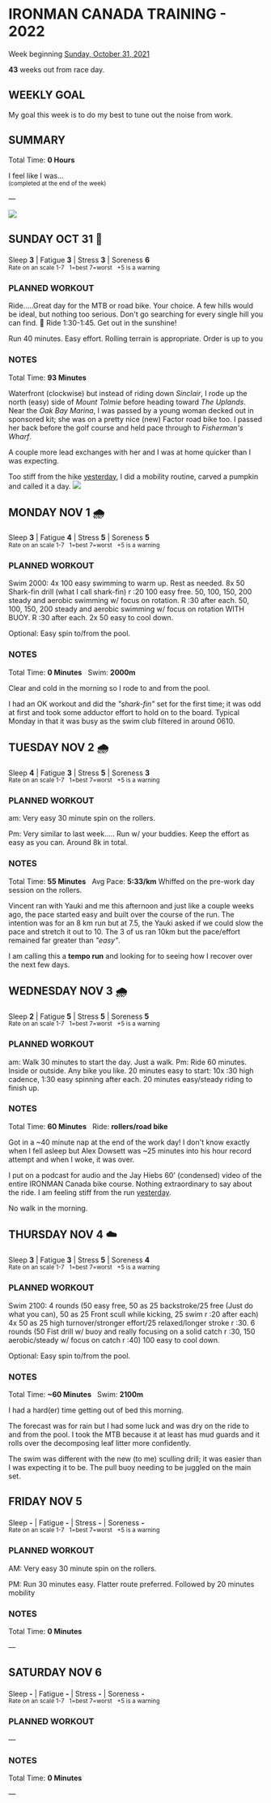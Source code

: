 # IRONMAN CANADA TRAINING - 2022
Week beginning [Sunday, October 31, 2021](javascript:flick('sun');)

**43** weeks out from race day.

## WEEKLY GOAL
My goal this week is to do my best to tune out the noise from work.

## SUMMARY
Total Time: **0 Hours**

I feel like I was...
<br /><sup>(completed at the end of the week)</sup>

&mdash;

![](/assets/jpg/II-9x550.jpeg)

## SUNDAY OCT 31 🎃
Sleep **3** | Fatigue **3** | Stress **3** | Soreness **6**
<sup><br />Rate on an scale 1-7 &nbsp; 1=best 7=worst &nbsp; +5 is a warning</sup>

### PLANNED WORKOUT
Ride.....Great day for the MTB or road bike. Your choice. A few hills would be ideal, but nothing too serious. Don't go searching for every single hill you can find. 🙂 
Ride 1:30-1:45. Get out in the sunshine!

Run 40 minutes. Easy effort. Rolling terrain is appropriate. 
Order is up to you

### NOTES
Total Time: **93 Minutes**

Waterfront (clockwise) but instead of riding down _Sinclair_, I rode up the north (easy) side of _Mount Tolmie_ before heading toward _The Uplands_.  Near the _Oak Bay Marina_, I was passed by a young woman decked out in sponsored kit; she was on a pretty nice (new) Factor road bike too.  I passed her back before the golf course and held pace through to _Fisherman's Wharf_.
<!---->
A couple more lead exchanges with her and I was at home quicker than I was expecting.

Too stiff from the hike [yesterday](ironman2022-44weeksout?sat), I did a mobility routine, carved a pumpkin and called it a day.
![](/assets/jpg/image.jpeg)

<!---->
## MONDAY NOV 1 🌧
Sleep **3** | Fatigue **4** | Stress **5** | Soreness **5**
<sup><br />Rate on an scale 1-7 &nbsp; 1=best 7=worst &nbsp; +5 is a warning</sup>

### PLANNED WORKOUT
Swim 2000: 4x 100 easy swimming to warm up. Rest as needed. 
8x 50 Shark-fin drill (what I call shark-fin) r :20
100 easy free.  50, 100, 150, 200 steady and aerobic swimming w/ focus on rotation. R :30 after each. 50, 100, 150, 200 steady and aerobic swimming w/ focus on rotation WITH BUOY. R :30 after each.
2x 50 easy to cool down.

Optional: Easy spin to/from the pool. 

### NOTES
Total Time: **0 Minutes** &nbsp; Swim: **2000m**

Clear and cold in the morning so I rode to and from the pool.   

I had an OK workout and did the _"shark-fin"_ set for the first time; it was odd at first and took some adductor effort to hold on to the board.  Typical Monday in that it was busy as the swim club filtered in around 0610.

<!---->
## TUESDAY NOV 2 🌧
Sleep **4** | Fatigue **3** | Stress **5** | Soreness **3**
<sup><br />Rate on an scale 1-7 &nbsp; 1=best 7=worst &nbsp; +5 is a warning</sup>

### PLANNED WORKOUT
am: Very easy 30 minute spin on the rollers.

Pm: Very similar to last week.....
Run w/ your buddies. Keep the effort as easy as you can. 
Around 8k in total.

### NOTES
Total Time: **55 Minutes** &nbsp; Avg Pace: **5:33/km**
Whiffed on the pre-work day session on the rollers.

Vincent ran with Yauki and me this afternoon and just like a couple weeks ago, the pace started easy and built over the course of the run.  The intention was for an 8 km run but at 7.5, the Yauki asked if we could slow the pace and stretch it out to 10.  The 3 of us ran 10km but the pace/effort remained far greater than _"easy"_.

I am calling this a **tempo run** and looking for to seeing how I recover over the next few days.

<!---->
## WEDNESDAY NOV 3 🌧
Sleep **2** | Fatigue **5** | Stress **5** | Soreness **5**
<sup><br />Rate on an scale 1-7 &nbsp; 1=best 7=worst &nbsp; +5 is a warning</sup>

### PLANNED WORKOUT
am: Walk 30 minutes to start the day. Just a walk. 
Pm: Ride 60 minutes. Inside or outside. Any bike you like. 
20 minutes easy to start: 10x :30 high cadence, 1:30 easy spinning after each. 20 minutes easy/steady riding to finish up.

### NOTES
Total Time: **60 Minutes** &nbsp; Ride: **rollers/road bike**

Got in a ~40 minute nap at the end of the work day!  I don't know exactly when I fell asleep but Alex Dowsett was ~25 minutes into his hour record attempt and when I woke, it was over.

I put on a podcast for audio and the Jay Hiebs 60' (condensed) video of the entire IRONMAN Canada bike course.  Nothing extraordinary to say about the ride.  I am feeling stiff from the run [yesterday](javascript:flick('tue');).  

No walk in the morning.
<!---->
## THURSDAY NOV 4 ☁️
Sleep **3** | Fatigue **3** | Stress **5** | Soreness **4**
<sup><br />Rate on an scale 1-7 &nbsp; 1=best 7=worst &nbsp; +5 is a warning</sup>

### PLANNED WORKOUT
Swim 2100:  4 rounds (50 easy free, 50 as 25 backstroke/25 free (Just do what you can), 50 as 25 Front scull while kicking, 25 swim r :20 after each) 4x 50 as 25 high turnover/stronger effort/25 relaxed/longer stroke r :30.  6 rounds (50 Fist drill w/ buoy and really focusing on a solid catch r :30, 150 aerobic/steady w/ focus on catch r :40) 
100 easy to cool down.

Optional: Easy spin to/from the pool.

### NOTES
Total Time: **~60 Minutes** &nbsp; Swim: **2100m**

I had a hard(er) time getting out of bed this morning.

The forecast was for rain but I had some luck and was dry on the ride to and from the pool.  I took the MTB because it at least has mud guards and it rolls over the decomposing leaf litter more confidently.

The swim was different with the new (to me) sculling drill; it was easier than I was expecting it to be.  The pull buoy needing to be juggled on the main set.

<!---->
## FRIDAY NOV 5
Sleep **-** | Fatigue **-** | Stress **-** | Soreness **-**
<sup><br />Rate on an scale 1-7 &nbsp; 1=best 7=worst &nbsp; +5 is a warning</sup>

### PLANNED WORKOUT
AM: Very easy 30 minute spin on the rollers.

PM: Run 30 minutes easy. Flatter route preferred. 
Followed by 20 minutes mobility

### NOTES
Total Time: **0 Minutes**

&mdash;  

<!---->
## SATURDAY NOV 6
Sleep **-** | Fatigue **-** | Stress **-** | Soreness **-**
<sup><br />Rate on an scale 1-7 &nbsp; 1=best 7=worst &nbsp; +5 is a warning</sup>

### PLANNED WORKOUT
&mdash;  

### NOTES
Total Time: **0 Minutes**

&mdash;  
